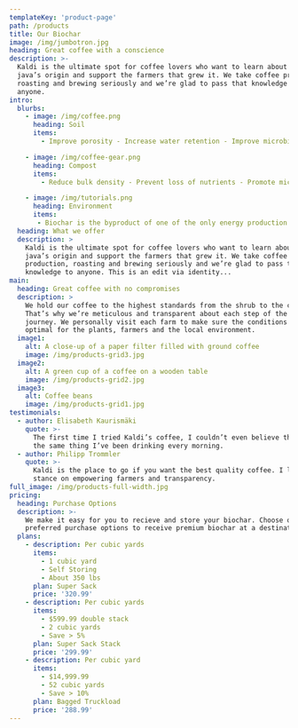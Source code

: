 ```yaml
---
templateKey: 'product-page'
path: /products
title: Our Biochar
image: /img/jumbotron.jpg
heading: Great coffee with a conscience
description: >-
  Kaldi is the ultimate spot for coffee lovers who want to learn about their
  java’s origin and support the farmers that grew it. We take coffee production,
  roasting and brewing seriously and we’re glad to pass that knowledge to
  anyone.
intro:
  blurbs:
    - image: /img/coffee.png
      heading: Soil
      items: 
        - Improve porosity - Increase water retention - Improve microbial properties - Increase aggregation - Decrease acidity 

    - image: /img/coffee-gear.png
      heading: Compost
      items: 
        - Reduce bulk density - Prevent loss of nutrients - Promote microbial activity - Reduce ammonia loss - Reduce emissions 

    - image: /img/tutorials.png
      heading: Environment
      items: 
       - Biochar is the byproduct of one of the only energy production systems that puts more carbon back into the earth than emits.
  heading: What we offer
  description: >
    Kaldi is the ultimate spot for coffee lovers who want to learn about their
    java’s origin and support the farmers that grew it. We take coffee
    production, roasting and brewing seriously and we’re glad to pass that
    knowledge to anyone. This is an edit via identity...
main:
  heading: Great coffee with no compromises
  description: >
    We hold our coffee to the highest standards from the shrub to the cup.
    That’s why we’re meticulous and transparent about each step of the coffee’s
    journey. We personally visit each farm to make sure the conditions are
    optimal for the plants, farmers and the local environment.
  image1:
    alt: A close-up of a paper filter filled with ground coffee
    image: /img/products-grid3.jpg
  image2:
    alt: A green cup of a coffee on a wooden table
    image: /img/products-grid2.jpg
  image3:
    alt: Coffee beans
    image: /img/products-grid1.jpg
testimonials:
  - author: Elisabeth Kaurismäki
    quote: >-
      The first time I tried Kaldi’s coffee, I couldn’t even believe that was
      the same thing I’ve been drinking every morning.
  - author: Philipp Trommler
    quote: >-
      Kaldi is the place to go if you want the best quality coffee. I love their
      stance on empowering farmers and transparency.
full_image: /img/products-full-width.jpg
pricing:
  heading: Purchase Options
  description: >-
    We make it easy for you to recieve and store your biochar. Choose one of our
    preferred purchase options to receive premium biochar at a destination of your choice. Contact us about more details and payment info.
  plans:
    - description: Per cubic yards
      items:
        - 1 cubic yard
        - Self Storing
        - About 350 lbs
      plan: Super Sack
      price: '320.99'
    - description: Per cubic yards
      items:
        - $599.99 double stack
        - 2 cubic yards
        - Save > 5%
      plan: Super Sack Stack
      price: '299.99'
    - description: Per cubic yard
      items:
        - $14,999.99
        - 52 cubic yards 
        - Save > 10%
      plan: Bagged Truckload
      price: '288.99'
---
```

